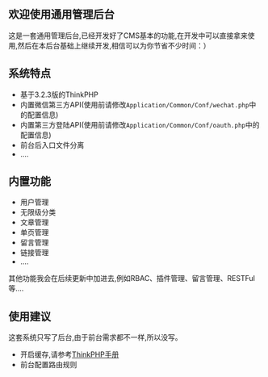 ## 欢迎使用通用管理后台

这是一套通用管理后台,已经开发好了CMS基本的功能,在开发中可以直接拿来使用,然后在本后台基础上继续开发,相信可以为你节省不少时间：）

## 系统特点

*  基于3.2.3版的ThinkPHP
*  内置微信第三方API(使用前请修改`Application/Common/Conf/wechat.php`中的配置信息)
*  内置第三方登陆API(使用前请修改`Application/Common/Conf/oauth.php`中的配置信息)
*  前台后入口文件分离
*  ....

## 内置功能
*  用户管理
*  无限级分类
*  文章管理
*  单页管理
*  留言管理
*  链接管理
*  ....

其他功能我会在后续更新中加进去,例如RBAC、插件管理、留言管理、RESTFul等....

## 使用建议

这套系统只写了后台,由于前台需求都不一样,所以没写。

*  开启缓存,请参考[ThinkPHP手册](http://document.thinkphp.cn/manual_3_2.html)
*  前台配置路由规则
